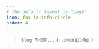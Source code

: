 ```yaml
---
# the default layout is 'page'
icon: fas fa-info-circle
order: 4
---
```


> `Blog 작성중...`
> {: .prompt-tip }
